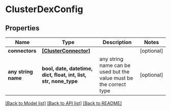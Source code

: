 # ClusterDexConfig


## Properties
Name | Type | Description | Notes
------------ | ------------- | ------------- | -------------
**connectors** | [**[ClusterConnector]**](ClusterConnector.md) |  | [optional] 
**any string name** | **bool, date, datetime, dict, float, int, list, str, none_type** | any string name can be used but the value must be the correct type | [optional]

[[Back to Model list]](../README.md#documentation-for-models) [[Back to API list]](../README.md#documentation-for-api-endpoints) [[Back to README]](../README.md)


